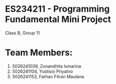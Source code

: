 # ES234211 - Programming Fundamental Mini Project
Class B, Group 11
# Team Members:
1. 5026241039, Zonandhita Ismarina
2. 5026241104, Yustisio Priyatno
3. 5026241153, Farhan Fitran Maulana
